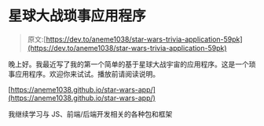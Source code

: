 # 星球大战琐事应用程序

> 原文:[https://dev.to/aneme1038/star-wars-trivia-application-59pk](https://dev.to/aneme1038/star-wars-trivia-application-59pk)

晚上好。我最近写了我的第一个简单的基于星球大战宇宙的应用程序。这是一个琐事应用程序。欢迎你来试试。播放前请阅读说明。

[https://aneme1038.github.io/star-wars-app/](https://aneme1038.github.io/star-wars-app/)

我继续学习与 JS、前端/后端开发相关的各种包和框架